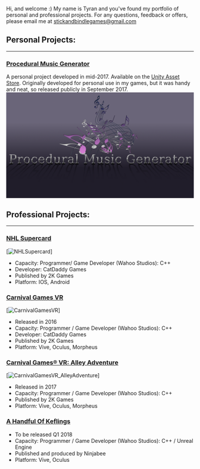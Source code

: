 Hi, and welcome :) My name is Tyran and you've found my portfolio of personal and professional projects. For any questions, feedback or offers, please email me at stickandbindlegames@gmail.com

## **Personal Projects:**
---
### [Procedural Music Generator](https://stickandbindlegames.github.io/ProceduralMusicPlayer_Win/)
A personal project developed in mid-2017. Available on the [Unity Asset Store](https://www.assetstore.unity3d.com/en/#!/content/99791). Originally developed for personal use in my games, but it was handy and neat, so released publicly in September 2017.
[![Logo](https://raw.githubusercontent.com/StickAndBindleGames/stickandbindlegames.github.io/master/Images/%20Logo.png)](https://stickandbindlegames.github.io/ProceduralMusicPlayer_Win/)

## **Professional Projects:**
---
### [NHL Supercard](https://www.2k.com/games/nhl-supercard)
[![NHLSupercard](https://api.2k.com/images/1505)]
* Capacity: Programmer/ Game Developer (Wahoo Studios): C++
* Developer: CatDaddy Games
* Published by 2K Games
* Platform: IOS, Android

### [Carnival Games VR](http://store.steampowered.com/app/458920/Carnival_Games_VR/)
[![CarnivalGamesVR](http://cdn.edgecast.steamstatic.com/steam/apps/458920/header.jpg?t=1510682744)]
* Released in 2016
* Capacity: Programmer / Game Developer (Wahoo Studios): C++
* Developer: CatDaddy Games
* Published by 2K Games
* Platform: Vive, Oculus, Morpheus

### [Carnival Games® VR: Alley Adventure](http://store.steampowered.com/app/631690/Carnival_Games_VR_Alley_Adventure/)
[![CarnivalGamesVR_AlleyAdventure](http://cdn.edgecast.steamstatic.com/steam/apps/631690/header.jpg?t=1510685142)]
* Released in 2017
* Capacity: Programmer / Game Developer (Wahoo Studios): C++
* Published by 2K Games
* Platform: Vive, Oculus, Morpheus

### [A Handful Of Keflings]()
* To be released Q1 2018
* Capacity: Programmer / Game Developer (Wahoo Studios): C++ / Unreal Engine
* Published and produced by Ninjabee
* Platform: Vive, Oculus
